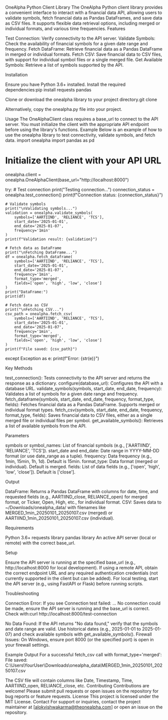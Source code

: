 OneAlpha Python Client Library
The OneAlpha Python client library provides a convenient interface to interact with a financial data API, allowing users to validate symbols, fetch financial data as Pandas DataFrames, and save data as CSV files. It supports flexible data retrieval options, including merged or individual formats, and various time frequencies.
Features

Test Connection: Verify connectivity to the API server.
Validate Symbols: Check the availability of financial symbols for a given date range and frequency.
Fetch DataFrame: Retrieve financial data as a Pandas DataFrame in merged or individual formats.
Fetch CSV: Save financial data to CSV files, with support for individual symbol files or a single merged file.
Get Available Symbols: Retrieve a list of symbols supported by the API.

Installation

Ensure you have Python 3.6+ installed.
Install the required dependencies:pip install requests pandas


Clone or download the onealpha library to your project directory.git clone <repository-url>

Alternatively, copy the onealpha.py file into your project.

Usage
The OneAlphaClient class requires a base_url to connect to the API server. You must initialize the client with the appropriate API endpoint before using the library's functions.
Example
Below is an example of how to use the onealpha library to test connectivity, validate symbols, and fetch data.
import onealpha
import pandas as pd

# Initialize the client with your API URL
onealpha.client = onealpha.OneAlphaClient(base_url="http://localhost:8000")

try:
    # Test connection
    print("Testing connection...")
    connection_status = onealpha.test_connection()
    print(f"Connection status: {connection_status}")

    # Validate symbols
    print("\nValidating symbols...")
    validation = onealpha.validate_symbols(
        symbols=['AARTIIND', 'RELIANCE', 'TCS'],
        start_date='2025-01-01',
        end_date='2025-01-07',
        frequency='1min'
    )
    print(f"Validation result: {validation}")

    # Fetch data as DataFrame
    print("\nFetching DataFrame...")
    df = onealpha.fetch_dataframe(
        symbols=['AARTIIND', 'RELIANCE', 'TCS'],
        start_date='2025-01-01',
        end_date='2025-01-07',
        frequency='1min',
        format_type='merged',
        fields=['open', 'high', 'low', 'close']
    )
    print("DataFrame:")
    print(df)

    # Fetch data as CSV
    print("\nFetching CSV...")
    csv_path = onealpha.fetch_csv(
        symbols=['AARTIIND', 'RELIANCE', 'TCS'],
        start_date='2025-01-01',
        end_date='2025-01-07',
        frequency='1min',
        format_type='merged',
        fields=['open', 'high', 'low', 'close']
    )
    print(f"File saved: {csv_path}")

except Exception as e:
    print(f"Error: {str(e)}")

Key Methods

test_connection(): Tests connectivity to the API server and returns the response as a dictionary.
configure(database_url): Configures the API with a database URL.
validate_symbols(symbols, start_date, end_date, frequency): Validates a list of symbols for a given date range and frequency.
fetch_dataframe(symbols, start_date, end_date, frequency, format_type, fields): Fetches financial data as a Pandas DataFrame. Supports merged or individual format types.
fetch_csv(symbols, start_date, end_date, frequency, format_type, fields): Saves financial data to CSV files, either as a single merged file or individual files per symbol.
get_available_symbols(): Retrieves a list of available symbols from the API.

Parameters

symbols or symbol_names: List of financial symbols (e.g., ['AARTIIND', 'RELIANCE', 'TCS']).
start_date and end_date: Date range in YYYY-MM-DD format (or use date_range as a tuple).
frequency: Data frequency (e.g., 1min, 15min, 1h, 1d). Default is 15min.
format_type: Data format (merged or individual). Default is merged.
fields: List of data fields (e.g., ['open', 'high', 'low', 'close']). Default is ['close'].

Output

DataFrame: Returns a Pandas DataFrame with columns for date, time, and requested fields (e.g., AARTIIND_close, RELIANCE_open) for merged format, or Ticker, Open, High, etc., for individual format.
CSV: Saves data to ~/Downloads/onealpha_data/ with filenames like MERGED_1min_20250101_20250107.csv (merged) or AARTIIND_1min_20250101_20250107.csv (individual).

Requirements

Python 3.6+
requests library
pandas library
An active API server (local or remote) with the correct base_url.

Setup

Ensure the API server is running at the specified base_url (e.g., http://localhost:8000 for local development).
If using a remote API, obtain the correct endpoint URL and any required authentication credentials (not currently supported in the client but can be added).
For local testing, start the API server (e.g., using FastAPI or Flask) before running scripts.

Troubleshooting

Connection Error: If you see Connection test failed: ... No connection could be made, ensure the API server is running and the base_url is correct. Check with:curl http://localhost:8000/test-connection


No Data Found: If the API returns "No data found," verify that the symbols and date range are valid. Use historical dates (e.g., 2025-01-01 to 2025-01-07) and check available symbols with get_available_symbols().
Firewall Issues: On Windows, ensure port 8000 (or the specified port) is open in your firewall settings.

Example Output
For a successful fetch_csv call with format_type='merged':
File saved: C:\Users\YourUser\Downloads\onealpha_data\MERGED_1min_20250101_20250107.csv

The CSV file will contain columns like Date, Timestamp, Time, AARTIIND_open, RELIANCE_close, etc.
Contributing
Contributions are welcome! Please submit pull requests or open issues on the repository for bug reports or feature requests.
License
This project is licensed under the MIT License.
Contact
For support or inquiries, contact the project maintainer at [alokvishwakarma@theonealpha.com] or open an issue on the repository.
